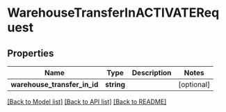 # WarehouseTransferInACTIVATERequest

## Properties
Name | Type | Description | Notes
------------ | ------------- | ------------- | -------------
**warehouse_transfer_in_id** | **string** |  | [optional] 

[[Back to Model list]](../README.md#documentation-for-models) [[Back to API list]](../README.md#documentation-for-api-endpoints) [[Back to README]](../README.md)


